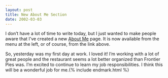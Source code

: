 ```yaml
---
layout: post
title: New About Me Section
date: 2002-03-03
---
```


I don’t have a lot of time to write today, but I just wanted to make people aware that I’ve created a new [About Me](/about) page. It is now available from the menu at the left, or of course, from the link above.

So, yesterday was my first day at work. I loved it! I’m working with a lot of great people and the restaurant seems a lot better organized than Frontier Pies was. I’m excited to continue to learn my job responsibilities. I think this will be a wonderful job for me.{% include endmark.html %}